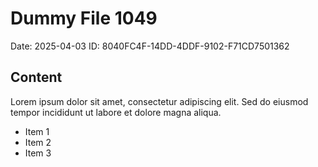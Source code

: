 # Dummy File 1049

Date: 2025-04-03
ID: 8040FC4F-14DD-4DDF-9102-F71CD7501362

## Content

Lorem ipsum dolor sit amet, consectetur adipiscing elit.
Sed do eiusmod tempor incididunt ut labore et dolore magna aliqua.

* Item 1
* Item 2
* Item 3
